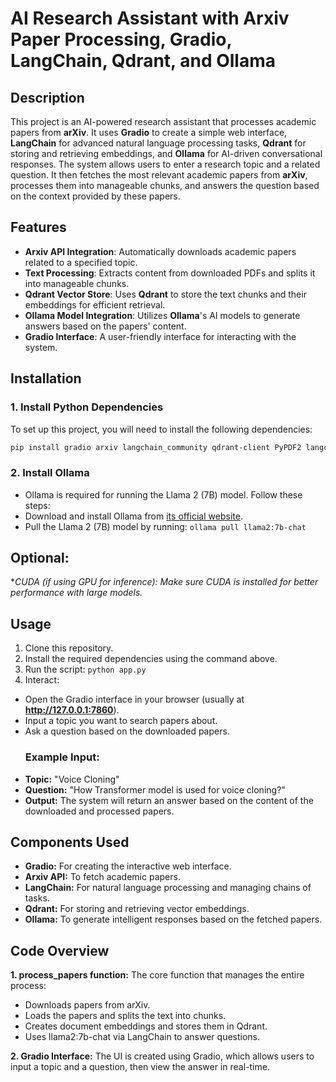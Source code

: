 # AI Research Assistant with Arxiv Paper Processing, Gradio, LangChain, Qdrant, and Ollama

## Description
This project is an AI-powered research assistant that processes academic papers from **arXiv**. It uses **Gradio** to create a simple web interface, **LangChain** for advanced natural language processing tasks, **Qdrant** for storing and retrieving embeddings, and **Ollama** for AI-driven conversational responses.
The system allows users to enter a research topic and a related question. It then fetches the most relevant academic papers from **arXiv**, processes them into manageable chunks, and answers the question based on the context provided by these papers.

## Features
- **Arxiv API Integration**: Automatically downloads academic papers related to a specified topic.
- **Text Processing**: Extracts content from downloaded PDFs and splits it into manageable chunks.
- **Qdrant Vector Store**: Uses **Qdrant** to store the text chunks and their embeddings for efficient retrieval.
- **Ollama Model Integration**: Utilizes **Ollama**'s AI models to generate answers based on the papers' content.
- **Gradio Interface**: A user-friendly interface for interacting with the system.

## Installation
### 1. Install Python Dependencies
To set up this project, you will need to install the following dependencies:
```bash
pip install gradio arxiv langchain_community qdrant-client PyPDF2 langchain
```
### 2. Install Ollama
- Ollama is required for running the Llama 2 (7B) model. Follow these steps:
- Download and install Ollama from [its official website](https://ollama.com/).
- Pull the Llama 2 (7B) model by running:
`ollama pull llama2:7b-chat`

## Optional:
**CUDA (if using GPU for inference): Make sure CUDA is installed for better performance with large models.*

## Usage
1. Clone this repository.
2. Install the required dependencies using the command above.
3. Run the script:
   `python app.py`
4. Interact:
  - Open the Gradio interface in your browser (usually at **http://127.0.0.1:7860**).
  - Input a topic you want to search papers about.
  - Ask a question based on the downloaded papers.
    ### Example Input:
  - **Topic:** "Voice Cloning"
  - **Question:** "How Transformer model is used for voice cloning?"
  - **Output:** The system will return an answer based on the content of the downloaded and processed papers.

## Components Used
- **Gradio:** For creating the interactive web interface.
- **Arxiv API:** To fetch academic papers.
- **LangChain:** For natural language processing and managing chains of tasks.
- **Qdrant:** For storing and retrieving vector embeddings.
- **Ollama:** To generate intelligent responses based on the fetched papers.

## Code Overview
**1. process_papers function:** The core function that manages the entire process:
  - Downloads papers from arXiv.
  - Loads the papers and splits the text into chunks.
  - Creates document embeddings and stores them in Qdrant.
  - Uses llama2:7b-chat via LangChain to answer questions.

**2. Gradio Interface:** The UI is created using Gradio, which allows users to input a topic and a question, then view the answer in real-time.

